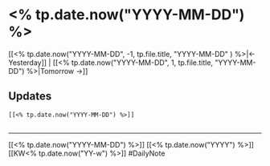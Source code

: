 # <% tp.date.now("YYYY-MM-DD") %>
[[<% tp.date.now("YYYY-MM-DD", -1, tp.file.title, "YYYY-MM-DD" ) %>|<- Yesterday]] | [[<% tp.date.now("YYYY-MM-DD", 1, tp.file.title, "YYYY-MM-DD") %>|Tomorrow ->]] 

## Updates
```query 
[[<% tp.date.now("YYYY-MM-DD") %>]]
```
##
---
[[<% tp.date.now("YYYY-MM-DD") %>]]
[[<% tp.date.now("YYYY") %>]] [[KW<% tp.date.now("YY-w") %>]] 
#DailyNote